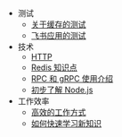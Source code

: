 * 测试
  * [关于缓存的测试](test/cache.md)
  * [飞书应用的测试](test/test_feishu.md)
* 技术
  * [HTTP](code/http.md)
  * [Redis 知识点](code/redis.md)
  * [RPC 和 gRPC 使用介绍](code/rpc&grpc.md)
  * [初步了解 Node.js](code/node.js.md)
* 工作效率
    * [高效的工作方式](work/working.md)
    * [如何快速学习新知识](work/learning.md)
